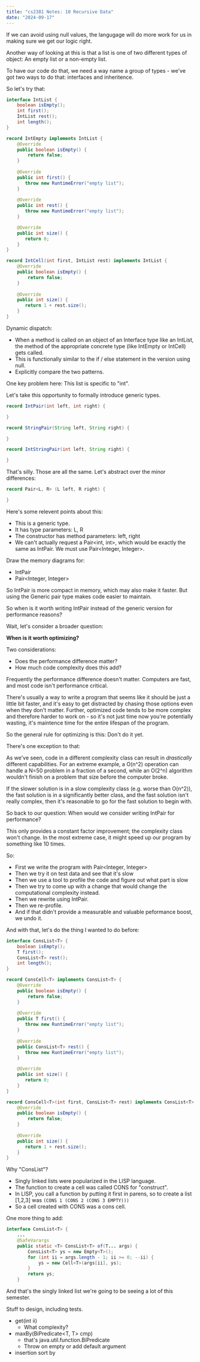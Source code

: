 ```yaml
---
title: "cs2381 Notes: 10 Recursive Data"
date: "2024-09-17"
---
```


If we can avoid using null values, the langugage will do more work for
us in making sure we get our logic right.

Another way of looking at this is that a list is one of two different
types of object: An empty list or a non-empty list.

To have our code do that, we need a way name a group of types - we've
got two ways to do that: interfaces and inheritence.

So let's try that:

```java
interface IntList {
    boolean isEmpty();
    int first();
    IntList rest();
    int length();
}

record IntEmpty implements IntList {
    @Override
    public boolean isEmpty() {
        return false;
    }
    
    @Override
    public int first() {
       throw new RuntimeError("empty list");
    }
    
    @Override
    public int rest() {
       throw new RuntimeError("empty list");
    }

    @Override
    public int size() {
       return 0; 
    }
}

record IntCell(int first, IntList rest) implements IntList {
    @Override
    public boolean isEmpty() {
        return false;
    }
    
    @Override
    public int size() {
       return 1 + rest.size(); 
    }
}
```

Dynamic dispatch:

 - When a method is called on an object of an Interface type like an
   IntList, the method of the appropriate concrete type (like IntEmpty
   or IntCell) gets called.
 - This is functionally similar to the if / else statement in the version
   using null.
 - Explicitly compare the two patterns.

One key problem here: This list is specific to "int".

Let's take this opportunity to formally introduce generic types.

```java
record IntPair(int left, int right) {

}

record StringPair(String left, String right) {

}

record IntStringPair(int left, String right) {

}
```

That's silly. Those are all the same. Let's abstract over the minor
differences:

```java
record Pair<L, R> (L left, R right) {

}
```

Here's some relevent points about this:

 - This is a generic type.
 - It has type parameters: L, R
 - The constructor has method parameters: left, right
 - We can't actually request a Pair<int, int>, which would be
   exactly the same as IntPair. We must use Pair<Integer, Integer>.
   
Draw the memory diagrams for:

 - IntPair
 - Pair<Integer, Integer>

So IntPair is more compact in memory, which may also make it faster.
But using the Generic pair type makes code easier to maintain.

So when is it worth writing IntPair instead of the generic version
for performance reasons?

Wait, let's consider a broader question:

**When is it worth optimizing?**

Two considerations:

 - Does the performance difference matter?
 - How much code complexity does this add?

Frequently the performance difference doesn't matter. Computers are
fast, and most code isn't performance critical.

There's usually a way to write a program that seems like it should be
just a little bit faster, and it's easy to get distracted by chasing
those options even when they don't matter. Further, optimized code
tends to be more complex and therefore harder to work on - so it's not
just time now you're potentially wasting, it's maintence time for the
entire lifespan of the program.

So the general rule for optimizing is this: Don't do it yet.

There's one exception to that:

As we've seen, code in a different complexity class can result in
*drastically* different capabilities. For an extreme example, a O(n^2)
operation can handle a N=50 problem in a fraction of a second, while
an O(2^n) algorithm wouldn't finish on a problem that size before the
computer broke.

If the slower solution is in a slow complexity class (e.g. worse than
O(n^2)), the fast solution is in a significantly better class, and the
fast solution isn't really complex, then it's reasonable to go for the
fast solution to begin with.

So back to our question: When would we consider writing IntPair for
performance?

This only provides a constant factor improvement; the complexity class
won't change. In the most extreme case, it might speed up our program
by something like 10 times.

So:

 - First we write the program with Pair<Integer, Integer>
 - Then we try it on test data and see that it's slow
 - Then we use a tool to profile the code and figure out what part is slow
 - Then we try to come up with a change that would change the computational
   complexity instead.
 - Then we rewrite using IntPair.
 - Then we re-profile.
 - And if that didn't provide a measurable and valuable peformance
   boost, we undo it.

And with that, let's do the thing I wanted to do before:

```java
interface ConsList<T> {
    boolean isEmpty();
    T first();
    ConsList<T> rest();
    int length();
}

record ConsCell<T> implements ConsList<T> {
    @Override
    public boolean isEmpty() {
        return false;
    }
    
    @Override
    public T first() {
       throw new RuntimeError("empty list");
    }
    
    @Override
    public ConsList<T> rest() {
       throw new RuntimeError("empty list");
    }

    @Override
    public int size() {
       return 0; 
    }
}

record ConsCell<T>(int first, ConsList<T> rest) implements ConsList<T> {
    @Override
    public boolean isEmpty() {
        return false;
    }
    
    @Override
    public int size() {
       return 1 + rest.size(); 
    }
}
```

Why "ConsList"?

 - Singly linked lists were popularized in the LISP language.
 - The function to create a cell was called CONS for "construct".
 - In LISP, you call a function by putting it first in parens,
   so to create a list [1,2,3] was ```(CONS 1 (CONS 2 (CONS 3 EMPTY)))```
 - So a cell created with CONS was a cons cell.


One more thing to add:


```java
interface ConsList<T> {
    ...
    @SafeVarargs
    public static <T> ConsList<T> of(T... args) {
        ConsList<T> ys = new Empty<T>();
        for (int ii = args.length - 1; ii >= 0; --ii) {
            ys = new Cell<T>(args[ii], ys);
        }
        return ys;
    }
```

And that's the singly linked list we're going to be seeing a lot of
this semester.

Stuff to design, including tests.

 - get(int ii)
   - What complexity?
 - maxBy(BiPredicate<T, T> cmp)
   - that's java.util.function.BiPredicate
   - Throw on empty or add default argument
 - insertion sort by
